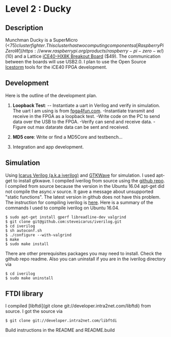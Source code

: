 # Level 2 : Ducky

## Description

Munchman Ducky is a SuperMicro (<$75) cluster fighter.  This cluster has two computing components a [Raspberry Pi
Zero W](https://www.raspberrypi.org/products/raspberry-pi-zero-w/) ($10) and a Lattice [iCE40-HX8K Breakout
Board](http://www.latticesemi.com/en/Products/DevelopmentBoardsAndKits/iCE40HX8KBreakoutBoard) ($49).  The
communication between the boards will use USB2.0.  I plan to use the Open Source
[Icestorm](http://www.clifford.at/icestorm/) tools for the iCE40 FPGA development.

## Development

Here is the outline of the development plan.

1.  **Loopback Test**:
-- Instantiate a uart in Verilog and verify in simulation.  The uart I am using is from [fpga4fun.com](https://www.fpga4fun.com/SerialInterface4.html).
-Instantiate transmit and receive in the FPGA as a loopback test.
-Write code on the PC to send data over the USB to the FPGA.
-Verify can send and receive data. 
-Figure out max datarate data can be sent and received.

2. **MD5 core**: Write or find a MD5Core and testbench...

3. Integration and app development.

## Simulation

Using [Icarus Verilog (a.k.a iverilog)](http://iverilog.icarus.com/) and 
[GTKWave](http://gtkwave.sourceforge.net/) for simulation. 
I used apt-get to install gtkwave.
I compiled iverilog from source using the [github repo](https://github.com/steveicarus/iverilog).
I compiled from source because the version in the Ubuntu 16.04 apt-get 
did not compile the async.v source. It gave a message about unsupported "static functions".
The latest version in github does not have this problem.
The instruction for compiling iverilog is [here](http://iverilog.wikia.com/wiki/Installation_Guide).
Here is a summary of the commands I used to compile iverilog on Ubuntu 16.04.

```
$ sudo apt-get install gperf libreadline-dev valgrind
$ git clone git@github.com:steveicarus/iverilog.git
$ cd iverilog
$ sh autoconf.sh
$ ./configure --with-valgrind
$ make
$ sudo make install
```

There are other prerequisites packages you may need to install.  Check the github repo readme.  Also you
can uninstall if you are in the iverilog directory via

```
$ cd iverilog
$ sudo make uninstall
```

## FTDI library

I compiled [libftdi](git clone git://developer.intra2net.com/libftdi) from source. I got the source via

```
$ git clone git://developer.intra2net.com/libftdi
```

Build instructions in the README and README.build
